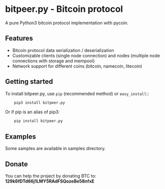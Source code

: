 # bitpeer.py - Bitcoin protocol

A pure Python3 bitcoin protocol implementation with pycoin.


## Features

- Bitcoin protocol data serialization / deserialization
- Customizable clients (single node connection) and nodes (multiple node connections with storage and mempool)
- Network support for different coins (bitcoin, namecoin, litecoin)


## Getting started

To install bitpeer.py, use `pip` (recommended method) or `easy_install`::

```bash
	pip3 install bitpeer.py
```

Or if pip is an alias of pip3:

```bash
	pip install bitpeer.py
```	

## Examples

Some samples are available in samples directory.


## Donate

You can help the project by donating BTC to: **129k6fDTd66j1LMY5RAdFSQozeBe58nfxE**
